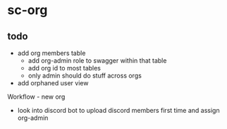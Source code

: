 # sc-org

## todo
- add org members table
  - add org-admin role to swagger within that table
  - add org id to most tables
  - only admin should do stuff across orgs
- add orphaned user view

Workflow - new org
- look into discord bot to upload discord members first time and assign org-admin